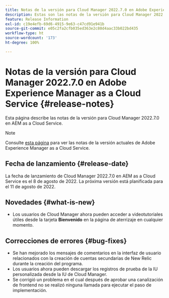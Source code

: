 ```yaml
---
title: Notas de la versión para Cloud Manager 2022.7.0 en Adobe Experience Manager as a Cloud Service
description: Estas son las notas de la versión para Cloud Manager 2022.7.0 en AEM as a Cloud Service.
feature: Release Information
exl-id: c19e4efb-69d6-4915-9e63-c47cd91e941b
source-git-commit: e05c2fa2cfb035ed363e2c80d4aac33b022bd435
workflow-type: ht
source-wordcount: '173'
ht-degree: 100%

---
```


# Notas de la versión para Cloud Manager 2022.7.0 en Adobe Experience Manager as a Cloud Service {#release-notes}

Esta página describe las notas de la versión para Cloud Manager 2022.7.0 en AEM as a Cloud Service.

>[!NOTE]
>
>Consulte [esta página](/help/release-notes/release-notes-cloud/release-notes-current.md) para ver las notas de la versión actuales de Adobe Experience Manager as a Cloud Service.

## Fecha de lanzamiento {#release-date}

La fecha de lanzamiento de Cloud Manager 2022.7.0 en AEM as a Cloud Service es el 8 de agosto de 2022. La próxima versión está planificada para el 11 de agosto de 2022.

## Novedades {#what-is-new}

* Los usuarios de Cloud Manager ahora pueden acceder a videotutoriales útiles desde la tarjeta **Bienvenido** en la página de aterrizaje en cualquier momento.

## Correcciones de errores {#bug-fixes}

* Se han mejorado los mensajes de comentarios en la interfaz de usuario relacionados con la creación de cuentas secundarias de New Relic durante la creación del programa.
* Los usuarios ahora pueden descargar los registros de prueba de la IU personalizada desde la IU de Cloud Manager.
* Se corrigió un problema en el cual después de aprobar una canalización de frontend no se realizó ninguna llamada para ejecutar el paso de implementación.
